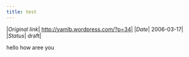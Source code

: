 ```yaml
---
title: test
---
```


|*Original link*| http://yamlb.wordpress.com/?p=34|
|*Date*| 2006-03-17|
|*Status*| draft|

hello how aree you